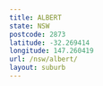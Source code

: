 ```yaml
---
title: ALBERT
state: NSW
postcode: 2873
latitude: -32.269414
longitude: 147.260419
url: /nsw/albert/
layout: suburb
---
```

